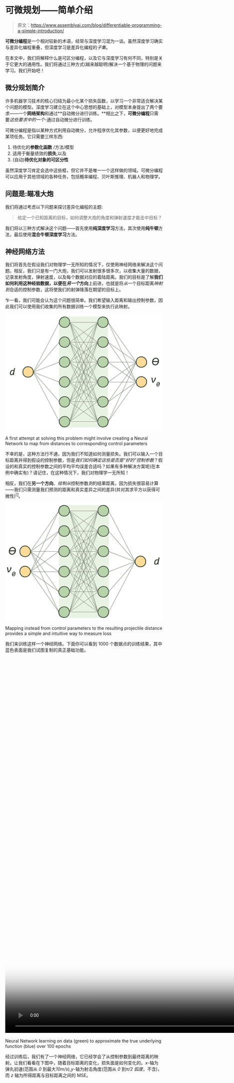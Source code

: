# 可微规划——简单介绍

> 原文：<https://www.assemblyai.com/blog/differentiable-programming-a-simple-introduction/>

**可微分编程**是一个相对较新的术语，经常与深度学习混为一谈。虽然深度学习确实与差异化编程重叠，但深度学习是差异化编程的*子集*。

在本文中，我们将解释什么是可区分编程，以及它与深度学习有何不同，特别是关于它更大的通用性。我们将通过三种方式(越来越聪明)解决一个基于物理的问题来学习。我们开始吧！

## 微分规划简介

许多机器学习技术的核心归结为最小化某个损失函数，以学习一个非常适合解决某个问题的模型。深度学习建立在这个中心思想的基础上，对模型本身提出了两个要求——一个**网络架构**和通过**自动微分进行训练。**相比之下，**可微分编程**只需要*这些要求中的一个*-通过自动微分进行训练。

可微分编程是指以某种方式利用自动微分，允许程序优化其参数，以便更好地完成某项任务。它只需要三样东西:

1.  待优化的**参数化函数** /方法/模型
2.  适用于衡量绩效的**损失**,以及
3.  (自动)**待优化对象的可区分性**

虽然深度学习肯定会选中这些框，但它并不是唯一一个这样做的领域。可微分编程可以应用于其他领域的各种任务，包括概率编程、贝叶斯推理、机器人和物理学。

## 问题是:瞄准大炮

我们将通过考虑以下问题来探讨差异化编程的主题:

> 给定一个已知距离的目标，如何调整大炮的角度和弹射速度才能击中目标？

我们将以三种方式解决这个问题——首先使用**纯深度学习**方法，其次使用**纯牛顿**方法，最后使用**混合牛顿深度学习**方法。

## 神经网络方法

我们将首先在假设我们对物理学一无所知的情况下，仅使用神经网络来解决这个问题。相反，我们只是有一门大炮，我们可以发射很多很多次，以收集大量的数据，记录发射角度，弹射速度，以及每个数据对应的着陆距离。我们的目标是了解**我们如何利用这种经验数据，以便在*另一个*方向**上前进，也就是将*从*一个目标距离*映射到*合适的控制参数，这将使我们的射弹降落在期望的目标上。

乍一看，我们可能会认为这个问题很简单。我们希望输入距离和输出控制参数，因此我们可以使用我们收集的所有数据训练一个模型来执行此映射。

![](img/d7a4ddae15cccc52b6be5bdafff1d326.png)

A first attempt at solving this problem might involve creating a Neural Network to map from distances to corresponding control parameters

不幸的是，这种方法行不通，因为我们不知道如何测量损失。我们可以输入一个目标距离并得到假设的控制参数，但是*我们如何确定这些是否是“好的”控制参数*？假设的和真实的控制参数之间的平均平均误差合适吗？如果有多种解决方案呢(在本例中确实有)？请记住，在这种情况下，我们对物理学一无所知！

相反，我们在**另一个方向**、*绘制从*控制参数*到*的结果距离，因为损失很容易计算——我们只需测量我们预测的距离和真实差异之间的差异(并对其求平方以获得可微性)<sup>[[1](https://www.assemblyai.com/blog/differentiable-programming-a-simple-introduction#footnotes)</sup>。

![](img/66c08504f1e35bd3c4dace79f4f7b587.png)

Mapping instead from control parameters to the resulting projectile distance provides a simple and intuitive way to measure loss

我们来训练这样一个神经网络。下面你可以看到 1000 个数据点的训练结果，其中蓝色表面是我们试图复制的真正基础功能。

<video src="https://www.assemblyai.com/blog/content/media/2022/02/NN_fitting.mp4" poster="https://img.spacergif.org/v1/1600x1200/0a/spacer.png" width="1600" height="1200" loop="" autoplay="" muted="" playsinline="" preload="metadata" style="background: transparent url('https://www.assemblyai.com/blog/conteimg/2022/02/media-thumbnail-ember172.jpg') 50% 50% / cover no-repeat;">0:00/<input type="range" class="kg-video-seek-slider" max="100" value="0"><button class="kg-video-playback-rate">1×</button><input type="range" class="kg-video-volume-slider" max="100" value="100"></video>

Neural Network learning on data (green) to approximate the true underlying function (blue) over 100 epochs

经过训练后，我们有了一个神经网络，它已经学会了从控制参数到最终距离的映射。让我们看看在下图中，随着目标距离的变化，损失面是如何变化的。*x*-轴为弹丸初速(范围从 *0* 到最大*10m/s*),*y*-轴为射击角度(范围从 *0* 到*π/2 弧度*，不含)，而 *z* 轴为所得距离与目标距离之间的 MSE。

<video src="https://www.assemblyai.com/blog/content/media/2022/02/nn_loss_anim.mp4" poster="https://img.spacergif.org/v1/2400x1800/0a/spacer.png" width="2400" height="1800" loop="" autoplay="" muted="" playsinline="" preload="metadata" style="background: transparent url('https://www.assemblyai.com/blog/conteimg/2022/02/media-thumbnail-ember189.jpg') 50% 50% / cover no-repeat;">0:00/<input type="range" class="kg-video-seek-slider" max="100" value="0"><button class="kg-video-playback-rate">1×</button><input type="range" class="kg-video-volume-slider" max="100" value="100"></video>

The empirical loss surface (as a function of initial velocity and launch angle) changes form depending on target distance

现在我们有了一个神经网络来近似从控制参数*到*最终距离的映射*，我们如何为给定的目标距离获得合适的控制参数呢？记得我们想要*输入*一个目标距离，*输出*控制参数，但是我们的神经网络映射到另一个方向。*

正如我们在上面的图中看到的，我们有一个损失面，它是控制参数的函数，其形状由我们的目标距离参数化；所以我们可以简单的用**渐变下降**<sup>[2](https://www.assemblyai.com/blog/differentiable-programming-a-simple-introduction#footnotes)</sup>！虽然我们首先使用梯度下降以便*学习*控制参数到距离映射的近似，但是我们现在使用梯度下降来*最小化*由我们的输入目标距离参数化的该映射的相应损失表面。现在让我们执行这个梯度下降:

<video src="https://www.assemblyai.com/blog/content/media/2022/02/nn_grad_desc_rotation.mp4" poster="https://img.spacergif.org/v1/1600x1200/0a/spacer.png" width="1600" height="1200" loop="" autoplay="" muted="" playsinline="" preload="metadata" style="background: transparent url('https://www.assemblyai.com/blog/conteimg/2022/02/media-thumbnail-ember237.jpg') 50% 50% / cover no-repeat;">0:00/<input type="range" class="kg-video-seek-slider" max="100" value="0"><button class="kg-video-playback-rate">1×</button><input type="range" class="kg-video-volume-slider" max="100" value="100"></video>

Path of gradient descent towards empirical loss function minimum curve

我们从最初的猜测开始，并成功地学习了更好的控制参数，使我们更接近我们的目标。下面你可以看到下降过程中不同轨迹的动画，总共花费了数百次迭代。

<video src="https://www.assemblyai.com/blog/content/media/2022/02/nn_trajectories.mp4" poster="https://img.spacergif.org/v1/800x600/0a/spacer.png" width="800" height="600" loop="" autoplay="" muted="" playsinline="" preload="metadata" style="background: transparent url('https://www.assemblyai.com/blog/conteimg/2022/02/media-thumbnail-ember210.jpg') 50% 50% / cover no-repeat;">0:00/<input type="range" class="kg-video-seek-slider" max="100" value="0"><button class="kg-video-playback-rate">1×</button><input type="range" class="kg-video-volume-slider" max="100" value="100"></video>

During gradient descent, the landing spot tends towards the target

我说学习到的控制参数是*更好*，而不是*正确，*故意的。请记住，尽管我们通过梯度下降使损失最小化(事实上可能达到零损失)，但这种损失是相对于真正的基本函数的近似形式而言的，该函数定义了控制参数和最终距离之间的关系。虽然我们*可能*学到了更好的控制参数，但我们不知道它们是完美的或者*甚至是足够的*。事实上，上面动画中的最终轨迹与目标有 **20 厘米**的误差，即使我们将梯度下降设置为最大 **5 厘米**的误差。相对于*近似*模型，误差最多为 5 厘米，但相对于*真实*模型，误差在技术上不受限制。

为了限制误差，我们需要输入一个目标，使用梯度下降(在固定的神经模型上)来学习控制参数，使用这些控制参数来运行实验并收集*真实的*结果距离，然后将该距离与输入的目标距离进行比较，对大量数据进行一些统计分析。

![](img/42bda68b22025d1517e525a9162ee41c.png)

Gradient descent to optimize the control parameters happens with respect to the empirical model - to determine its performance, the results need to be compared to real experimentation.

虽然这整个过程似乎是劳动密集型和不充分的，特别是考虑到预测性能和真实性能之间的差异的无界性，但这确实是我们在这种情况下所能做的最好的事情(省去了在更多数据上训练神经网络)。我们如何改进我们的方法？

## 牛顿方法

到现在为止，你应该已经注意到了我们上述方法的一个非常明显的问题——我们没有利用数百年来物理学为我们提供的对手头问题的洞察力，这种洞察力被方便地封装在我们可以利用的数学关系的形式中。

上面，我们对从控制参数到最终投射距离的映射进行了近似，但是如果我们知道运动定律*，为什么我们要用神经网络*来近似这个函数呢？在这种情况下，一个非常简单的运动学分析为我们提供了真实的基本映射，这反过来又为我们提供了真实的损失面，同样作为初始速度和喷射角的函数，并由目标距离参数化。让我们再来看看这个损失面是如何随着目标距离参数的变化而变化的。

<video src="https://www.assemblyai.com/blog/content/media/2022/02/loss_evolution.mp4" poster="https://img.spacergif.org/v1/2400x1800/0a/spacer.png" width="2400" height="1800" loop="" autoplay="" muted="" playsinline="" preload="metadata" style="background: transparent url('https://www.assemblyai.com/blog/conteimg/2022/02/media-thumbnail-ember160.jpg') 50% 50% / cover no-repeat;">0:00/<input type="range" class="kg-video-seek-slider" max="100" value="0"><button class="kg-video-playback-rate">1×</button><input type="range" class="kg-video-volume-slider" max="100" value="100"></video>

How the *true* loss surface (which our Neural Network sought to approximate in the last section) changes as parameterized by target distance

真实损失面和近似模型损失面之间容易观察到的形式差异有助于我们突出前面方法的问题——最小化扰动损失面会产生不完美的控制参数。你会注意到，尽管表面趋势相同，但定义真实模型(蓝色)**中最小曲线的**抛物线与神经模型**(绿色)的最小曲线并不相同。也就是说，即使我们在经验损失面上适当地最小化，产生的控制参数也可能不在真实的解曲线上。**

<video src="https://www.assemblyai.com/blog/content/media/2022/03/comparison.mp4" poster="https://img.spacergif.org/v1/2400x1800/0a/spacer.png" width="2400" height="1800" loop="" autoplay="" muted="" playsinline="" preload="metadata" style="background: transparent url('https://www.assemblyai.com/blog/conteimg/2022/03/media-thumbnail-ember4046.jpg') 50% 50% / cover no-repeat;">0:00/<input type="range" class="kg-video-seek-slider" max="100" value="0"><button class="kg-video-playback-rate">1×</button><input type="range" class="kg-video-volume-slider" max="100" value="100"></video>

Gradient descent on the empirical loss surface compared to the true loss surface. Note that the projections of the minimum curves of the empirical and true loss surfaces onto the control parameter plane would not perfectly align.

给定我们的真实损失面，我们可以像以前一样进行梯度下降。你可以在下面的图中看到梯度下降路径。

<video src="https://www.assemblyai.com/blog/content/media/2022/02/grad_path.mp4" poster="https://img.spacergif.org/v1/1600x1200/0a/spacer.png" width="1600" height="1200" loop="" autoplay="" muted="" playsinline="" preload="metadata" style="background: transparent url('https://www.assemblyai.com/blog/conteimg/2022/02/media-thumbnail-ember148.jpg') 50% 50% / cover no-repeat;">0:00/<input type="range" class="kg-video-seek-slider" max="100" value="0"><button class="kg-video-playback-rate">1×</button><input type="range" class="kg-video-volume-slider" max="100" value="100"></video>

Path of gradient descent on true loss function

如果我们检查抛射体在下降过程中的轨迹，我们可以看到一个缓慢但稳定的调整到足够的控制参数。

<video src="https://www.assemblyai.com/blog/content/media/2022/02/output.mp4" poster="https://img.spacergif.org/v1/800x600/0a/spacer.png" width="800" height="600" loop="" autoplay="" muted="" playsinline="" preload="metadata" style="background: transparent url('https://www.assemblyai.com/blog/conteimg/2022/02/media-thumbnail-ember218.jpg') 50% 50% / cover no-repeat;">0:00/<input type="range" class="kg-video-seek-slider" max="100" value="0"><button class="kg-video-playback-rate">1×</button><input type="range" class="kg-video-volume-slider" max="100" value="100"></video>

Gradient descent of the true loss function takes fewer iterations to reach suitable control parameters

真实损失表面具有全局更平滑的优点，产生更少的迭代和更稳健的下降。此外，与经验损失面相比，我们不必担心病态，如果我们在右上角(红色箭头)初始化，我们的下降会导致非常不正确的控制参数。与此相关，使用真实损失表面的好处是确保找到的解决方案实际上是正确的(只要我们的物理模型实际上反映了现实，但这是科学而不是机器学习的范围)。

![](img/e1ecd887621ab39d6698de298fd16f70.png)

The true loss surface (blue, left) is globally smooth and provides more robust and accurate gradient descent when compared to the empirical (green, right) loss surface

在这一点上，你可能想知道*为什么我们首先要提出神经网络*。如果我们可以简单地对真实损失函数执行梯度下降，为什么我们不首先这样做呢？答案是，*最佳*方法实际上结合了前两种方法，产生了一种混合牛顿神经网络方法，也就是**可微规划**方法。

## 微分规划方法

在上述两种情况下，我们都需要执行梯度下降。这意味着，如果我们要部署这样一个模型，我们将不得不担心未知的运行时间、不良的学习率、陷入局部极小值等等。基于梯度的优化需求最终源于我们无法设计一种方法来测量与输出控制参数相关的**损失**:

![](img/2d096ef265d2245e9b513b45a14c3003.png)

Previously, in our physics-blind method, we did not know how to measure loss with respect to output control parameters

这种无法设计合适的损失导致我们翻转输入和输出，给我们一个可感知的损失作为目标距离和预测距离之间的 MSE，然后执行梯度下降以获得足够的控制参数。虽然我们可以利用我们的物理知识以这种方式优化真实损失表面，但我们可以通过使用物理模型生成可感知损失函数来做得更好。

结果是一种**可微分编程方法**，其中我们将从到目标距离*的*映射到*相应的控制参数，然后从这些参数得到的*到*的真实距离。结果是**实际上是一个自动编码网络**，其中神经网络学习物理模型的“逆” <sup>[ [3](https://www.assemblyai.com/blog/differentiable-programming-a-simple-introduction#footnotes) ]</sup> ，该物理模型从控制参数映射到结果距离:*

<video src="https://www.assemblyai.com/blog/content/media/2022/02/model_transitions.mp4" poster="https://img.spacergif.org/v1/1280x720/0a/spacer.png" width="1280" height="720" loop="" autoplay="" muted="" playsinline="" preload="metadata" style="background: transparent url('https://www.assemblyai.com/blog/conteimg/2022/02/media-thumbnail-ember192.jpg') 50% 50% / cover no-repeat;">0:00/<input type="range" class="kg-video-seek-slider" max="100" value="0"><button class="kg-video-playback-rate">1×</button><input type="range" class="kg-video-volume-slider" max="100" value="100"></video>

We incorporate prior domain-specific knowledge to create an "autoencoding" network which we can backpropagate through to train our approximation network

由于我们的物理模型由可微分函数组成，我们可以通过网络反向传播，并更新神经网络的参数进行学习。

结果是一个预测网络，它将目标距离的**映射到合适的控制参数**，这是我们一直以来的目标。一旦我们使用它来生成预测的控制参数，物理模型就可以用来*验证*控制参数产生的着陆距离在我们目标距离的允许误差之内。

如果着陆距离不合适，我们可以再次**在真实模型上执行梯度下降**，但是这次**使用预测的控制参数作为起点，而不是随机初始化**。因此，使用差异化编程方法，我们有:

1.  预先训练好的 神经模型**，能够在给定目标距离的情况下快速提供控制参数估计值**
2.  验证这些控制参数确实会使抛射体充分接近目标的方法**,以及**
3.  如果控制参数*不足*，则**调整**控制参数的快速方法(平均需要比随机初始化少得多的迭代)。

我们可以在下图中看到整个系统:

![](img/13fb1c5e393951cc337ed80a66da89ea.png)

Complete schematic of the Differentiable Programming approach to solving the Cannon Problem

想学习如何构建这样一个可微分的编程模型吗？

我们将很快发布一篇关于如何用[谷歌的 JAX](https://www.assemblyai.com/blog/why-you-should-or-shouldnt-be-using-jax-in-2022/) 做到这一点的文章，所以一定要关注我们的时事通讯，这样你就不会错过它了！

[Subscribe](https://assemblyai.us17.list-manage.com/subscribe?u=cb9db7b18b274c2d402a56c5f&id=2116bf7c68)

## 最后的话

虽然我们为混合神经-物理模型提供了一个简单、高级的可微分编程用例，但它的应用远远超出了这个例子。利用差异化编程 <sup>[ [4](https://www.assemblyai.com/blog/differentiable-programming-a-simple-introduction/#footnotes) ]</sup> 为他们的项目注入人工智能的一些领域有:

*   卫生保健
    *   [定量系统药理学](https://www.cell.com/trends/pharmacological-sciences/fulltext/S0165-6147(20)30211-X)
    *   [基于生理的药代动力学](https://www.cell.com/trends/pharmacological-sciences/fulltext/S0165-6147(20)30211-X)
    *   患者反应预测
*   活力
    *   [自动气候参数化](https://arxiv.org/abs/2010.12559)
    *   建筑物的加速能效模型
    *   电池供电飞机材料的最佳化
*   [科学机器学习](https://arxiv.org/abs/2001.04385)
*   [普适微分方程](https://sciml.ai/)
*   [概率编程](https://turing.ml/stable/)
*   [强化学习](https://github.com/jonathan-laurent/AlphaZero.jl)

对于那些对更高级的用例感兴趣的人来说， [Julia 编程语言](https://julialang.org/)的团队有一些关于差异化编程<sup>[4](https://www.assemblyai.com/blog/differentiable-programming-a-simple-introduction#footnotes)</sup>的很棒的资源。

如需更多学习资源，请随时查看我们的[博客](https://www.assemblyai.com/blog/)或 [YouTube](https://www.youtube.com/c/AssemblyAI) 频道。或者，关注我们的[时事通讯](https://assemblyai.us17.list-manage.com/subscribe?u=cb9db7b18b274c2d402a56c5f&id=2116bf7c68)或[推特](https://twitter.com/AssemblyAI)以便在我们发布新内容时保持关注。

## 脚注

1.  请注意，我们正在进行纯机器学习——我们可能对手头的情况一无所知，只将数据视为 3 列数字 *a、b、*和 c，只要我们被告知 MSE 是一个适当的损失函数，训练模型仍然是成功的。
2.  这里应该注意的是，即使底层的真实模型是不可微的或者甚至是连续的，近似模型也*保证*是可微的，因此我们可以确定梯度下降是一种可行的优化方法。这种保证源于神经网络是可微函数的组合，因此它本身是全局可微的。
3.  这在数学意义上不是真正的逆，因为从控制参数到结果距离的正向映射不是内射的。它只是一个逆过程，在这个意义上，它通过正向映射的最小化级别曲线找到一条路径，作为目标距离的函数。
4.  涵盖这些主题的讲座可以在[这里](https://www.youtube.com/watch?v=rF2QAJLM730)找到，并且是本文中大炮问题的灵感来源。